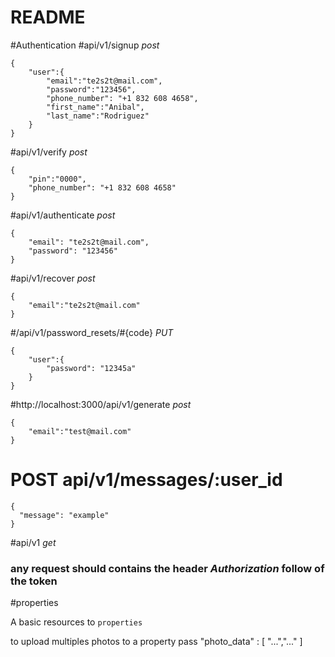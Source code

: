 # README

#Authentication
#api/v1/signup *post*
```
{
	"user":{
		"email":"te2s2t@mail.com",
		"password":"123456",
		"phone_number": "+1 832 608 4658",
		"first_name":"Anibal",
		"last_name":"Rodriguez"
	}
}
```

#api/v1/verify *post*
```
{
	"pin":"0000",
	"phone_number": "+1 832 608 4658"
}
```

#api/v1/authenticate *post*
```
{
	"email": "te2s2t@mail.com",
	"password": "123456"
}
```

#api/v1/recover *post*
```
{
	"email":"te2s2t@mail.com"
}
```

#/api/v1/password_resets/#{code} *PUT*

```
{
	"user":{
		"password": "12345a"
	}
}
```

#http://localhost:3000/api/v1/generate *post*

```
{
	"email":"test@mail.com"
}
```

# POST api/v1/messages/:user_id
```
{
  "message": "example"
}
```

#api/v1 *get*

### any request should contains the header *Authorization*  follow of the token

#properties

A basic resources to `properties`

to upload multiples photos to a property pass "photo_data" : [ "...","..." ]
